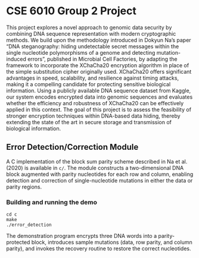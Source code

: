 # CSE 6010 Group 2 Project

This project explores a novel approach to genomic data security by combining DNA sequence representation with modern cryptographic methods. We build upon the methodology introduced in Dokyun Na’s paper “DNA steganography: hiding undetectable secret messages within the single nucleotide polymorphisms of a genome and detecting mutation-induced errors”, published in Microbial Cell Factories, by adapting the framework to incorporate the XChaCha20 encryption algorithm in place of the simple substitution cipher originally used. XChaCha20 offers significant advantages in speed, scalability, and resilience against timing attacks, making it a compelling candidate for protecting sensitive biological information. Using a publicly available DNA sequence dataset from Kaggle, our system encodes encrypted data into genomic sequences and evaluates whether the efficiency and robustness of XChaCha20 can be effectively applied in this context. The goal of this project is to assess the feasibility of stronger encryption techniques within DNA-based data hiding, thereby extending the state of the art in secure storage and transmission of biological information. 

## Error Detection/Correction Module

A C implementation of the block sum parity scheme described in Na et al. (2020) is available in `c/`. The module constructs a two-dimensional DNA block augmented with parity nucleotides for each row and column, enabling detection and correction of single-nucleotide mutations in either the data or parity regions.

### Building and running the demo

```
cd c
make
./error_detection
```

The demonstration program encrypts three DNA words into a parity-protected block, introduces sample mutations (data, row parity, and column parity), and invokes the recovery routine to restore the correct nucleotides.
